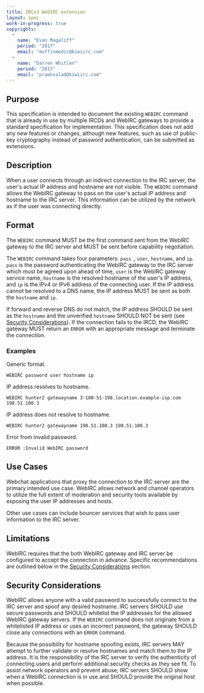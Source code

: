 ```yaml
---
title: IRCv3 WebIRC extension
layout: spec
work-in-progress: true
copyrights:
  -
    name: "Evan Magaliff"
    period: "2017"
    email: "muffinmedic@kiwiirc.com"
  -
    name: "Darren Whitlen"
    period: "2017"
    email: "prawnsalad@kiwiirc.com"
---
```

## Purpose
This specification is intended to document the existing `WEBIRC` command that is already in use by multiple IRCDs and WebIRC gateways to provide a standard specification for implementation. This specification does not add any new features or changes, although new features, such as use of public-key cryptography instead of password authentication, can be submitted as extensions.

## Description
When a user connects through an indirect connection to the IRC server, the user's actual IP address and hostname are not visible. The `WEBIRC` command allows the WebIRC gateway to pass on the user's actual IP address and hostname to the IRC server. This information can be utilized by the network as if the user was connecting directly.

## Format
The `WEBIRC` command MUST be the first command sent from the WebIRC gateway to the IRC server and MUST be sent before capability negotiation.

The `WEBIRC` command takes four parameters: `pass `, `user`, `hostname`, and `ip`. `pass` is the password authenticating the WebIRC gateway to the IRC server which must be agreed upon ahead of time, `user` is the WebIRC gateway service name, `hostname` is the resolved hostname of the user's IP address, and `ip` is the IPv4 or IPv6 address of the connecting user. If the IP address cannot be resolved to a DNS name, the IP address MUST be sent as both the `hostname` and `ip`.

If forward and reverse DNS do not match, the IP address SHOULD be sent as the `hostname` and the unverified `hostname` SHOULD NOT be sent (see [Security Considerations](#security-considerations)). If the connection fails to the IRCD, the WebIRC gateway MUST return an `ERROR` with an appropriate message and terminate the connection.

### Examples
Generic format.

    WEBIRC password user hostname ip

IP address resolves to hostname.

    WEBIRC hunter2 gatewayname 3-100-51-198.location.example-isp.com 198.51.100.3

IP address does not resolve to hostname.

    WEBIRC hunter2 gatewayname 198.51.100.3 198.51.100.3

Error from invalid password.

    ERROR :Invalid WebIRC password

## Use Cases
Webchat applications that proxy the connection to the IRC server are the primary intended use case. WebIRC allows network and channel operators to utilize the full extent of moderation and security tools available by exposing the user IP addresses and hosts.

Other use cases can include bouncer services that wish to pass user information to the IRC server.

## Limitations
WebIRC requires that the both WebIRC gateway and IRC server be configured to accept the connection in advance. Specific recommendations are outlined below in the [Security Considerations](#security-considerations) section.

## Security Considerations
WebIRC allows anyone with a valid password to successfully connect to the IRC server and spoof any desired hostname. IRC servers SHOULD use secure passwords and SHOULD whitelist the IP addresses for the allowed WebIRC gateway servers. If the `WEBIRC` command does not originate from a whitelisted IP address or uses an incorrect password, the gateway SHOULD close any connections with an `ERROR` command.

Because the possibility for hostname spoofing exists, IRC servers MAY attempt to further validate or resolve hostnames and match them to the IP address. It is the responsibility of the IRC server to verify the authenticity of connecting users and perform additional security checks as they see fit. To assist network operators and prevent abuse, IRC servers SHOULD show when a WebIRC connection is in use and SHOULD provide the original host when possible.